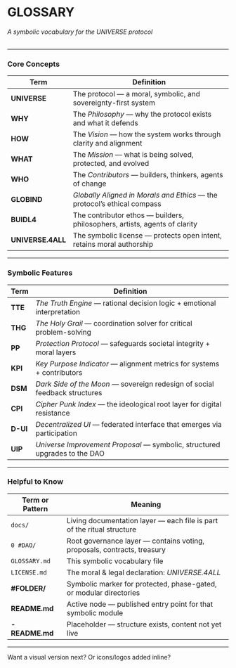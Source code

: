 # **GLOSSARY**  
*A symbolic vocabulary for the UNIVERSE protocol*  
<br>

---

### **Core Concepts**

| Term          | Definition                                                                 |
|---------------|-----------------------------------------------------------------------------|
| **UNIVERSE**  | The protocol — a moral, symbolic, and sovereignty-first system             |
| **WHY**       | The *Philosophy* — why the protocol exists and what it defends             |
| **HOW**       | The *Vision* — how the system works through clarity and alignment          |
| **WHAT**      | The *Mission* — what is being solved, protected, and evolved               |
| **WHO**       | The *Contributors* — builders, thinkers, agents of change                  |
| **GLOBIND**   | *Globally Aligned in Morals and Ethics* — the protocol’s ethical compass   |
| **BUIDL4**      | The contributor ethos — builders, philosophers, artists, agents of clarity |
| **UNIVERSE.4ALL** | The symbolic license — protects open intent, retains moral authorship |

---

### **Symbolic Features**

| Term     | Definition                                                                  |
|----------|------------------------------------------------------------------------------|
| **TTE**  | *The Truth Engine* — rational decision logic + emotional interpretation     |
| **THG**  | *The Holy Grail* — coordination solver for critical problem-solving         |
| **PP**   | *Protection Protocol* — safeguards societal integrity + moral layers        |
| **KPI**  | *Key Purpose Indicator* — alignment metrics for systems + contributors      |
| **DSM**  | *Dark Side of the Moon* — sovereign redesign of social feedback structures  |
| **CPI**  | *Cipher Punk Index* — the ideological root layer for digital resistance     |
| **D-UI** | *Decentralized UI* — federated interface that emerges via participation     |
| **UIP**        | *Universe Improvement Proposal* — symbolic, structured upgrades to the DAO |

---

### **Helpful to Know**

| Term or Pattern | Meaning                                                                 |
|------------------|-------------------------------------------------------------------------|
| `docs/`          | Living documentation layer — each file is part of the ritual structure |
| `0 #DAO/`        | Root governance layer — contains voting, proposals, contracts, treasury |
| `GLOSSARY.md`    | This symbolic vocabulary file                                           |
| `LICENSE.md`     | The moral & legal declaration: *UNIVERSE.4ALL*                         |
| **#FOLDER/**   | Symbolic marker for protected, phase-gated, or modular directories          |
| **README.md**  | Active node — published entry point for that symbolic module                |
| **- README.md**| Placeholder — structure exists, content not yet live                        |
---

Want a visual version next? Or icons/logos added inline?
